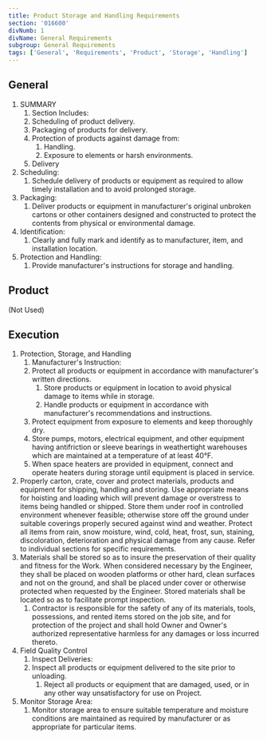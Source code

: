 ```yaml
---
title: Product Storage and Handling Requirements
section: '016600'
divNumb: 1
divName: General Requirements
subgroup: General Requirements
tags: ['General', 'Requirements', 'Product', 'Storage', 'Handling']
---
```


## General

1. SUMMARY
   1. Section Includes:
   1. Scheduling of product delivery.
   1. Packaging of products for delivery.
   1. Protection of products against damage from:
      1. Handling.
      2. Exposure to elements or harsh environments.
   1. Delivery
2. Scheduling:
   1. Schedule delivery of products or equipment as required to allow timely installation and to avoid prolonged storage.
3. Packaging:
   1. Deliver products or equipment in manufacturer's original unbroken cartons or other containers designed and constructed to protect the contents from physical or environmental damage.
4. Identification:
   1. Clearly and fully mark and identify as to manufacturer, item, and installation location.
5. Protection and Handling:
   1. Provide manufacturer's instructions for storage and handling.

## Product

(Not Used)

## Execution

1. Protection, Storage, and Handling
   1. Manufacturer's Instruction:
   1. Protect all products or equipment in accordance with manufacturer's written directions.
      1. Store products or equipment in location to avoid physical damage to items while in storage.
      2. Handle products or equipment in accordance with manufacturer's recommendations and instructions.
   1. Protect equipment from exposure to elements and keep thoroughly dry.
   1. Store pumps, motors, electrical equipment, and other equipment having antifriction or sleeve bearings in weathertight warehouses which are maintained at a temperature of at least 40°F.
   1. When space heaters are provided in equipment, connect and operate heaters during storage until equipment is placed in service.
2. Properly carton, crate, cover and protect materials, products and equipment for shipping, handling and storing. Use appropriate means for hoisting and loading which will prevent damage or overstress to items being handled or shipped. Store them under roof in controlled environment whenever feasible; otherwise store off the ground under suitable coverings properly secured against wind and weather. Protect all items from rain, snow moisture, wind, cold, heat, frost, sun, staining, discoloration, deterioration and physical damage from any cause. Refer to individual sections for specific requirements.
3. Materials shall be stored so as to insure the preservation of their quality and fitness for the Work. When considered necessary by the Engineer, they shall be placed on wooden platforms or other hard, clean surfaces and not on the ground, and shall be placed under cover or otherwise protected when requested by the Engineer. Stored materials shall be located so as to facilitate prompt inspection.
   1. Contractor is responsible for the safety of any of its materials, tools, possessions, and rented items stored on the job site, and for protection of the project and shall hold Owner and Owner's authorized representative harmless for any damages or loss incurred thereto.
4. Field Quality Control
   1. Inspect Deliveries:
   1. Inspect all products or equipment delivered to the site prior to unloading.
      1. Reject all products or equipment that are damaged, used, or in any other way unsatisfactory for use on Project.
5. Monitor Storage Area:
   1. Monitor storage area to ensure suitable temperature and moisture conditions are maintained as required by manufacturer or as appropriate for particular items.
